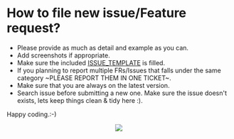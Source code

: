 # How to file new issue/Feature request?

- Please provide as much as detail and example as you can.
- Add screenshots if appropriate.
- Make sure the included [ISSUE_TEMPLATE](/.github/ISSUE_TEMPLATE.md) is filled.
- If you planning to report multiple FRs/Issues that falls under the same category ~PLEASE REPORT THEM IN ONE TICKET~.
- Make sure that you are always on the latest version.
- Search issue before submitting a new one. Make sure the issue doesn't exists, lets keep things clean & tidy here :).

Happy coding.:-)

<div align="center">
<img src="https://cloud.githubusercontent.com/assets/370176/26526332/03bb8ac2-432c-11e7-89aa-da3cd1c0e9cb.png">
</div>
